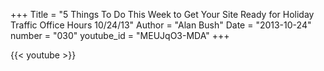 +++
Title = "5 Things To Do This Week to Get Your Site Ready for Holiday Traffic   Office Hours 10/24/13"
Author = "Alan Bush"
Date = "2013-10-24"
number = "030"
youtube_id = "MEUJqO3-MDA"
+++

{{< youtube >}}
